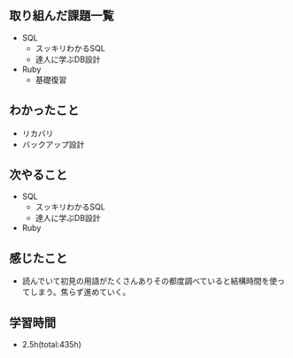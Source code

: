 ## 取り組んだ課題一覧
- SQL
  - スッキリわかるSQL
  - 達人に学ぶDB設計
- Ruby
  - 基礎復習

## わかったこと
- リカバリ
- バックアップ設計
 
## 次やること
- SQL
  - スッキリわかるSQL
  - 達人に学ぶDB設計
- Ruby

## 感じたこと
- 読んでいて初見の用語がたくさんありその都度調べていると結構時間を使ってしまう。焦らず進めていく。

## 学習時間
- 2.5h(total:435h)
